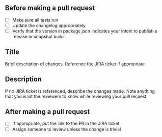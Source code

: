 Before making a pull request
----------------------------

- [ ] Make sure all tests run
- [ ] Update the changelog appropriately
- [ ] Verify that the version in package.json indicates your intent to publish a release or snapshot build

Title
-----------
Brief description of changes. Reference the JIRA ticket if appropriate

Description
-----------
If no JIRA ticket is referenced, describe the changes made. Note anything that
you want the reviewers to know while reviewing your pull request

After making a pull request
---------------------------
- [ ] If appropriate, put the link to the PR in the JIRA ticket
- [ ] Assign someone to review unless the change is trivial
